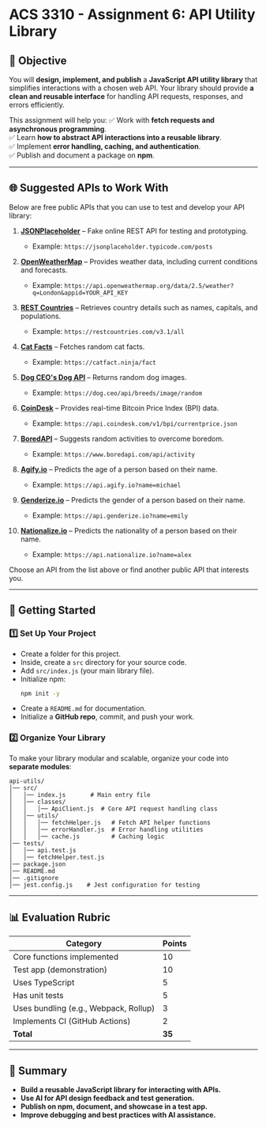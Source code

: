 # **ACS 3310 - Assignment 6: API Utility Library**

## **📌 Objective**
You will **design, implement, and publish** a **JavaScript API utility library** that simplifies interactions with a chosen web API. Your library should provide **a clean and reusable interface** for handling API requests, responses, and errors efficiently.

This assignment will help you:
✅ Work with **fetch requests and asynchronous programming**.  
✅ Learn **how to abstract API interactions into a reusable library**.  
✅ Implement **error handling, caching, and authentication**.  
✅ Publish and document a package on **npm**.  

---

## **🌐 Suggested APIs to Work With**
Below are free public APIs that you can use to test and develop your API library:

1. **[JSONPlaceholder](https://jsonplaceholder.typicode.com/guide/)** – Fake online REST API for testing and prototyping.
   - Example: `https://jsonplaceholder.typicode.com/posts`

2. **[OpenWeatherMap](https://openweathermap.org/api)** – Provides weather data, including current conditions and forecasts.
   - Example: `https://api.openweathermap.org/data/2.5/weather?q=London&appid=YOUR_API_KEY`

3. **[REST Countries](https://restcountries.com/)** – Retrieves country details such as names, capitals, and populations.
   - Example: `https://restcountries.com/v3.1/all`

4. **[Cat Facts](https://catfact.ninja/)** – Fetches random cat facts.
   - Example: `https://catfact.ninja/fact`

5. **[Dog CEO's Dog API](https://dog.ceo/dog-api/)** – Returns random dog images.
   - Example: `https://dog.ceo/api/breeds/image/random`

6. **[CoinDesk](https://www.coindesk.com/coindesk-api)** – Provides real-time Bitcoin Price Index (BPI) data.
   - Example: `https://api.coindesk.com/v1/bpi/currentprice.json`

7. **[BoredAPI](https://www.boredapi.com/)** – Suggests random activities to overcome boredom.
   - Example: `https://www.boredapi.com/api/activity`

8. **[Agify.io](https://agify.io/)** – Predicts the age of a person based on their name.
   - Example: `https://api.agify.io?name=michael`

9. **[Genderize.io](https://genderize.io/)** – Predicts the gender of a person based on their name.
   - Example: `https://api.genderize.io?name=emily`

10. **[Nationalize.io](https://nationalize.io/)** – Predicts the nationality of a person based on their name.
    - Example: `https://api.nationalize.io?name=alex`

Choose an API from the list above or find another public API that interests you.

---

## **🚀 Getting Started**
### **1️⃣ Set Up Your Project**  
- Create a folder for this project.  
- Inside, create a `src` directory for your source code.  
- Add `src/index.js` (your main library file).  
- Initialize npm:  
  ```sh
  npm init -y
  ```  
- Create a `README.md` for documentation.  
- Initialize a **GitHub repo**, commit, and push your work.  

### **2️⃣ Organize Your Library**
To make your library modular and scalable, organize your code into **separate modules**:
```plaintext
api-utils/
│── src/
│   │── index.js       # Main entry file
│   │── classes/
│   │   │── ApiClient.js  # Core API request handling class
│   │── utils/
│   │   │── fetchHelper.js   # Fetch API helper functions
│   │   │── errorHandler.js  # Error handling utilities
│   │   │── cache.js         # Caching logic
│── tests/
│   │── api.test.js
│   │── fetchHelper.test.js
│── package.json
│── README.md
│── .gitignore
│── jest.config.js    # Jest configuration for testing
```

---

## **📊 Evaluation Rubric**
| **Category** | **Points** |
|------------|---------|
| Core functions implemented | 10 |
| Test app (demonstration) | 10 |
| Uses TypeScript | 5 |
| Has unit tests | 5 |
| Uses bundling (e.g., Webpack, Rollup) | 3 |
| Implements CI (GitHub Actions) | 2 |
| **Total** | **35** |

---

## **🚀 Summary**
- **Build a reusable JavaScript library for interacting with APIs.**  
- **Use AI for API design feedback and test generation.**  
- **Publish on npm, document, and showcase in a test app.**  
- **Improve debugging and best practices with AI assistance.**
